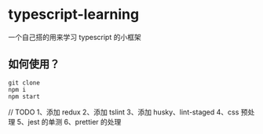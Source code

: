# typescript-learning

一个自己搭的用来学习 typescript 的小框架

## 如何使用？

```
git clone
npm i
npm start
```

// TODO
1、添加 redux
2、添加 tslint
3、添加 husky、lint-staged
4、css 预处理
5、jest 的单测
6、prettier 的处理
